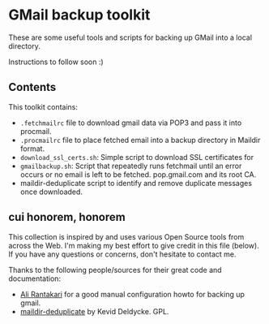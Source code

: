 GMail backup toolkit
====================

These are some useful tools and scripts for backing up GMail into a local
directory.

Instructions to follow soon :)


Contents
-------

This toolkit contains:

* ``.fetchmailrc`` file to download gmail data via POP3 and pass it into procmail.
* ``.procmailrc`` file to place fetched email into a backup directory in Maildir
  format.
* ``download_ssl_certs.sh``: Simple script to download SSL certificates for
* ``gmailbackup.sh``: Script that repeatedly runs fetchmail until an error occurs
  or no email is left to be fetched.
  pop.gmail.com and its root CA.
* maildir-deduplicate script to identify and remove duplicate messages once
  downloaded.


cui honorem, honorem
--------------------

This collection is inspired by and uses various Open Source tools from
across the Web. I'm making my best effort to give credit in this file
(below). If you have any questions or concerns, don't hesitate to contact
me.

Thanks to the following people/sources for their great code and documentation:

* [Ali Rantakari](http://hasseg.org/blog/post/161/gmail-backups-with-fetchmail-on-os-x/)
  for a good manual configuration howto for backing up gmail.
* [maildir-deduplicate](https://github.com/kdeldycke/scripts/blob/master/maildir-deduplicate.py)
  by Kevid Deldycke. GPL.

